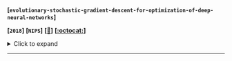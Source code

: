 **[`evolutionary-stochastic-gradient-descent-for-optimization-of-deep-neural-networks`]**

**[`2018`]** **[`NIPS`]** **[[:memo:]()]** **[[:octocat:]()]**

<details><summary>Click to expand</summary><p>


**Abstract:**

> They propose a population-based Evolutionary Stochastic Gradient Descent (ESGD) framework for optimizing deep neural networks.
> 
>This ESGD framwork can be applied on  speech recognition, image recognition and language modeling, using networks with a variety of deep architectures.

**The methods it used:** 

- [x] Some optimizer including SGD, ADAM (ref my [blog](https://blog.csdn.net/yzy_1996/article/details/84618536)).
- [x] Some hyper-parameters including learning rate, momentum.

**main work**

> Their method has two main steps, each species evolves independently in the SGD step and then interacts with each other in the EA step. 

**Its contribution:**

> ESGD not only integrates EA and SGD as complementary optimization strategies but also makes use of complementary optimizers under this coevolution mechanism. And they showed the effectiveness of ESGD across some classical dataset .

**My Comments:**

> The step of SGD is easy to understand. How do these parameters evolve further? They just use different hyper-parameters to evolve the individual parameters and finally select **m-elitist** offspring population. The idea is clear and simple, and in fact consistent with mine.

**Valuable Sentences**

>Evolutionary algorithms are population-based so computation is intrinsically parallel.

</p></details>

---